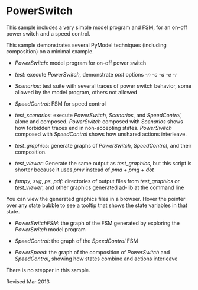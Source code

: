 PowerSwitch
===========

This sample includes a very simple model program and FSM, for an
on-off power switch and a speed control.

This sample demonstrates several PyModel techniques (including
composition) on a minimal example.

- *PowerSwitch*: model program for on-off power switch

- *test*: execute *PowerSwitch*, demonstrate *pmt* options *-n* *-c* *-a* *-e* *-r* 

- *Scenarios*: test suite with several traces of power switch
  behavior, some allowed by the model program, others not allowed

- *SpeedControl*: FSM for speed control

- *test_scenarios*: execute *PowerSwitch*, *Scenarios*, and
  *SpeedControl*, alone and composed.  *PowerSwitch* composed with
  *Scenarios* shows how forbidden traces end in non-accepting states.
  *PowerSwitch* composed with *SpeedControl* shows how unshared actions 
  interleave.
 
- *test_graphics*: generate graphs of *PowerSwitch*, *SpeedControl*, and
  their composition.

- *test_viewer*: Generate the same output as *test_graphics*, but this
  script is shorter because it uses *pmv* instead of *pma* + *pmg* +
  *dot*

- *fsmpy*, *svg*, *ps*, *pdf*: directories of output files from *test_graphics*
  or *test_viewer*, and other graphics generated ad-lib at the command line

You can view the generated graphics files in a browser.  Hover the
pointer over any state bubble to see a tooltip that shows the state
variables in that state.

- *PowerSwitchFSM*: the graph of the FSM generated by exploring the *PowerSwitch*
   model program

- *SpeedControl*: the graph of the *SpeedControl* FSM

- *PowerSpeed*: the graph of the composition of *PowerSwitch* and
   *SpeedControl*, showing how states combine and actions interleave

There is no stepper in this sample.


Revised Mar 2013
